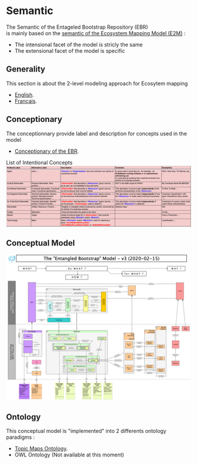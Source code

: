 Semantic
==

The Semantic of the Entageled Bootstrap Repository (EBR)     
is mainly based on the <a href="https://github.com/iPlumb3r/EcosystemMappingModel/tree/master/1_Semantic">semantic of the Ecosystem Mapping Model (E2M)</a> : 
* The intensional facet of the model is stricly the same
* The extensional facet of the model is specific

Generality
-
This section is about the 2-level modeling approach for Ecosytem mapping
* <a href="https://github.com/iPlumb3r/EcosystemMappingModel/blob/master/1_Semantic/ReasonWhyA2-LevelModel_EN.md">English</a>.
* <a href="https://github.com/iPlumb3r/EcosystemMappingModel/blob/master/1_Semantic/ReasonWhyA2-LevelModel_FR.md">Français</a>.

Conceptionary
-
The conceptionnary provide label and description for concepts used in the model
* <a href="https://docs.google.com/spreadsheets/d/19F5RKX3Jg7xKRgc6FDe4GP9RVMZ2IBdWvcVB1bqZKdI">Conceptionary of the EBR</a>.  

List of Intentional Concepts
![Intentional Concepts](https://github.com/iPlumb3r/EntangledBootstrap/blob/master/images/IntentionalConcepts_2020-02-16.png)

Conceptual Model
-
![Semantic Model](https://github.com/iPlumb3r/EntangledBootstrap/blob/master/images/SemanticModel_2020-02-15.png)

Ontology
-
This conceptual model is "implemented" into 2 differents ontology paradigms : 
* <a href="https://github.com/iPlumb3r/EntangledBootstrap/blob/master/1_Semantic/TM-Ontology.md">Topic Maps Ontology</a>.
* OWL Ontology (Not available at this moment)

